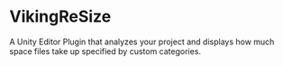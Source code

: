 # VikingReSize
A Unity Editor Plugin that analyzes your project and displays how much space files take up specified by custom categories.

